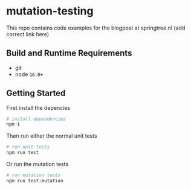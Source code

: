 # mutation-testing
This repo contains code examples for the blogpost at springtree.nl (add correct link here)

## Build and Runtime Requirements
* git
* node `16.0+`

## Getting Started
First install the depencies
``` bash
# install dependencies
npm i
```
Then run either the normal unit tests
```bash
# run unit tests
npm run test
```

Or run the mutation tests
```bash
# run mutation tests
npm run test:mutation
```
